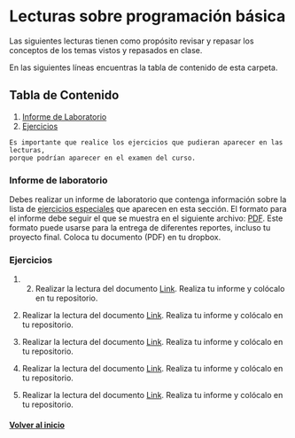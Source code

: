 # Lecturas sobre programación básica<a name="LabDdeFlujo"></a>

Las siguientes lecturas tienen como propósito revisar y repasar los 
conceptos de los temas vistos y repasados en clase.

En las siguientes líneas encuentras la tabla de contenido de esta carpeta.

## Tabla de Contenido
1. [Informe de Laboratorio](#InfLabPDF)
2. [Ejercicios](#ejercicios)

~~~
Es importante que realice los ejercicios que pudieran aparecer en las lecturas, 
porque podrían aparecer en el examen del curso.
~~~


### Informe de laboratorio<a name="InfLabPDF"></a>

Debes realizar un informe de laboratorio que contenga información sobre la 
lista de [ejercicios especiales](#ejerciciosespeciales) que aparecen en 
esta sección. El formato para el informe 
debe seguir el que se muestra en el siguiente archivo:
[PDF](https://www.dropbox.com/s/f0yia01yn2i1ozw/gral-templete.pdf?dl=0). 
Este formato puede usarse para la entrega de diferentes reportes, incluso 
tu proyecto final. Coloca tu documento (PDF) en tu dropbox.

### Ejercicios<a name="ejercicios"></a>


1. 2. Realizar la lectura del documento [Link](https://www.dropbox.com/s/hcjbvwpjmiutcyq/00act-reglas-operacion.pdf?dl=0). Realiza tu informe y colócalo en tu repositorio.

2. Realizar la lectura del documento [Link](https://www.dropbox.com/s/bzuuoo3e5hqzb8d/01act-prgrmmng.tex.pdf?dl=0). Realiza tu informe y colócalo en tu repositorio.


3. Realizar la lectura del documento [Link](https://www.dropbox.com/s/rme3u48sfx39la5/02act-prgrmmng.pdf?dl=0). Realiza tu informe y colócalo en tu repositorio.

4. Realizar la lectura del documento [Link](https://www.dropbox.com/s/e7wsmx5phunzvc0/04act-prgrmmng.pdf?dl=0). Realiza tu informe y colócalo en tu repositorio.

5. Realizar la lectura del documento [Link](https://www.dropbox.com/s/rojkyc5nxu1cshz/05act-prgrmmng.pdf?dl=0). Realiza tu informe y colócalo en tu repositorio.


<!---
*06Ex_int_exercise.c* Modifica el archivo
[(:link:)](https://github.com/UNAM-FESAc/Bsc_Prgrmmng_C/blob/master/PartI/06Ex_int_exercise.c) por 
los siguientes tipos de datos:
- *char*
- *float*
- *double*.

2. Realiza una declaración de variables para las siguientes propuestas de programas. 
Indica cuál será la declaración de variables y Escribe los programas.

     a. Un programa (terminal punto de venta de una ferretería) 
     que trabaja con tres valores (interruptores) que activan 
     un estado u otro según sea el caso:
     	- La utilidad del primero es indicar si las unidades de 
     	medida de los tornillos están expresadas en el sistema internacional 
     	o sistema británico (inglés-anglosajón) de medidas.
     	- La utilidad del segundo es calcular el precio, de los tornillos 
     	a través de la masa (peso). 
     	- La utilidad del tercero es calcular el precio por objeto vendido.

     b. Un programa que dado el precio del dólar en una jornada 
     calcule el precio y las fluctuaciones en diferentes monedas.

     c. Un programa que muestra la altura de una puerta con la 
     mayor precisión posible (usa el teorema de Pitágoras).
     
     d. Un programa que nos pregunta el número de hermanos que tenemos
     (sin incluirnos a nosotros mismos) y nos muestra el número de
     hermanos totales que somos (incluyéndonos a nosotros).



### 3. Ejercicios Especiales<a name="ejerciciosespeciales"></a>

1. ¿Cuántos Bytes reserva un tipo de dato _int_?

2. ¿Cuántos Bytes reserva un tipo de dato _char_?

3. ¿Cuántos Bytes reserva un tipo de dato _float_?

4. ¿Cuántos Bytes reserva un tipo de dato _double_?

5. ¿Qué el ámbito?

6. ¿Qué un la visibilidad?

7. ¿Qué un la durabilidad?



### Referencias<a name="referencias"></a>

1. Tipos de datos en C ([:link:](https://www.aprenderaprogramar.com/index.php?option=com_content&view=article&id=899:tipos-de-datos-en-c-declarar-variables-enteras-int-long-o-decimal-float-double-char-inicializacion-cu00510f&catid=82&Itemid=210))

2. Léxico de C ([:link:](http://decsai.ugr.es/~jfv/ed1/c/cdrom/cap2/cap24.htm))

3. Tipos de datos en C: Arquitectura de Sistemas ([:link:](http://www.it.uc3m.es/abel/as/DSP/M1/CDataTypes_es.html#id16635089))

4. Learn C ([:link:](https://www.programiz.com/c-programming/c-data-types))

--->
#### [Volver al inicio](#LabDdeFlujo)

<!---
https://rstudio-pubs-static.s3.amazonaws.com/330387_5a40ca72c3b14824acedceb7d34618d1.html
--->
